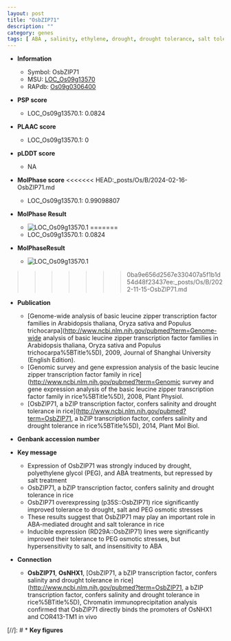 ```yaml
---
layout: post
title: "OsbZIP71"
description: ""
category: genes
tags: [ ABA , salinity, ethylene, drought, drought tolerance, salt tolerance, salt, transcription factor]
---
```


* **Information**  
    + Symbol: OsbZIP71  
    + MSU: [LOC_Os09g13570](http://rice.plantbiology.msu.edu/cgi-bin/ORF_infopage.cgi?orf=LOC_Os09g13570)  
    + RAPdb: [Os09g0306400](http://rapdb.dna.affrc.go.jp/viewer/gbrowse_details/irgsp1?name=Os09g0306400)  

* **PSP score**  
    + LOC_Os09g13570.1: 0.0824 

* **PLAAC score**  
    + LOC_Os09g13570.1: 0 

* **pLDDT score**
    + NA


* **MolPhase score**
<<<<<<< HEAD:_posts/Os/B/2024-02-16-OsbZIP71.md
    + LOC_Os09g13570.1: 0.99098807

* **MolPhase Result**
    + ![LOC_Os09g13570.1](https://304243504.github.io/Pictures/LOC_Os09g/LOC_Os09g13570.1.png)
=======
    + LOC_Os09g13570.1: 0.0824

* **MolPhaseResult**
    + ![LOC_Os09g13570.1](https://ricepsp.github.io/pictures/LOC_Os09g/LOC_Os09g13570.1.png)
>>>>>>> 0ba9e656d2567e330407a5f1b1d54d48f23437ee:_posts/Os/B/2022-11-15-OsbZIP71.md

* **Publication**  
    + [Genome-wide analysis of basic leucine zipper transcription factor families in Arabidopsis thaliana, Oryza sativa and Populus trichocarpa](http://www.ncbi.nlm.nih.gov/pubmed?term=Genome-wide analysis of basic leucine zipper transcription factor families in Arabidopsis thaliana, Oryza sativa and Populus trichocarpa%5BTitle%5D), 2009, Journal of Shanghai University (English Edition).
    + [Genomic survey and gene expression analysis of the basic leucine zipper transcription factor family in rice](http://www.ncbi.nlm.nih.gov/pubmed?term=Genomic survey and gene expression analysis of the basic leucine zipper transcription factor family in rice%5BTitle%5D), 2008, Plant Physiol.
    + [OsbZIP71, a bZIP transcription factor, confers salinity and drought tolerance in rice](http://www.ncbi.nlm.nih.gov/pubmed?term=OsbZIP71, a bZIP transcription factor, confers salinity and drought tolerance in rice%5BTitle%5D), 2014, Plant Mol Biol.

* **Genbank accession number**  

* **Key message**  
    + Expression of OsbZIP71 was strongly induced by drought, polyethylene glycol (PEG), and ABA treatments, but repressed by salt treatment
    + OsbZIP71, a bZIP transcription factor, confers salinity and drought tolerance in rice
    + OsbZIP71 overexpressing (p35S::OsbZIP71) rice significantly improved tolerance to drought, salt and PEG osmotic stresses
    + These results suggest that OsbZIP71 may play an important role in ABA-mediated drought and salt tolerance in rice
    + Inducible expression (RD29A::OsbZIP71) lines were significantly improved their tolerance to PEG osmotic stresses, but hypersensitivity to salt, and insensitivity to ABA

* **Connection**  
    + __OsbZIP71__, __OsNHX1__, [OsbZIP71, a bZIP transcription factor, confers salinity and drought tolerance in rice](http://www.ncbi.nlm.nih.gov/pubmed?term=OsbZIP71, a bZIP transcription factor, confers salinity and drought tolerance in rice%5BTitle%5D), Chromatin immunoprecipitation analysis confirmed that OsbZIP71 directly binds the promoters of OsNHX1 and COR413-TM1 in vivo

[//]: # * **Key figures**  


